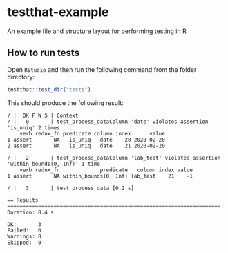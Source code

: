 # testthat-example

An example file and structure layout for performing testing in R

## How to run tests

Open `RStudio` and then run the following command from the folder directory:

```r
testthat::test_dir("tests")
```

This should produce the following result:

```console
/ |  OK F W S | Context
/ |   0       | test_process_dataColumn 'date' violates assertion 'is_uniq' 2 times
    verb redux_fn predicate column index      value
1 assert       NA   is_uniq   date    20 2020-02-20
2 assert       NA   is_uniq   date    21 2020-02-20

/ |   2       | test_process_dataColumn 'lab_test' violates assertion 'within_bounds(0, Inf)' 1 time
    verb redux_fn             predicate   column index value
1 assert       NA within_bounds(0, Inf) lab_test    21    -1

/ |   3       | test_process_data [0.2 s]

== Results =====================================================================
Duration: 0.4 s

OK:       3
Failed:   0
Warnings: 0
Skipped:  0
```